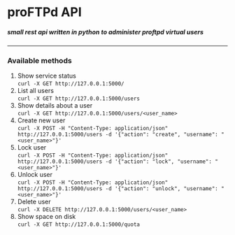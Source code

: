 # proFTPd API
##### small rest api written in python to administer proftpd virtual users
---
### Available methods
1. Show service status<br>
`curl -X GET http://127.0.0.1:5000/`
2. List all users<br>
`curl -X GET http://127.0.0.1:5000/users`
3. Show details about a user<br>
`curl -X GET http://127.0.0.1:5000/users/<user_name>`
4. Create new user<br>
`curl -X POST -H "Content-Type: application/json" http://127.0.0.1:5000/users -d '{"action": "create", "username": "<user_name>"}'`
5. Lock user<br>
`curl -X POST -H "Content-Type: application/json" http://127.0.0.1:5000/users -d '{"action": "lock", "username": "<user_name>"}'`
6. Unlock user<br>
`curl -X POST -H "Content-Type: application/json" http://127.0.0.1:5000/users -d '{"action": "unlock", "username": "<user_name>"}'`
7. Delete user<br>
`curl -X DELETE http://127.0.0.1:5000/users/<user_name>`
8. Show space on disk<br>
`curl -X GET http://127.0.0.1:5000/quota`